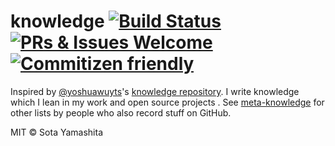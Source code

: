 [ci-badge]: https://travis-ci.org/sotayamashita/knowledge.svg?branch=master
[ci-link]:  https://travis-ci.org/sotayamashita/knowledge
[welcome-badge]: https://img.shields.io/badge/PRs%20&%20Issues-welcome-brightgreen.svg
[welcome-link]:  https://github.com/sotayamashita/knowledge/pulls
[commitizen-badge]: https://img.shields.io/badge/commitizen-friendly-brightgreen.svg
[commitizen-link]:  http://commitizen.github.io/cz-cli/

# knowledge [![Build Status][ci-badge]][ci-link] [![PRs & Issues Welcome][welcome-badge]][welcome-link] [![Commitizen friendly][commitizen-badge]][commitizen-link]

Inspired by [@yoshuawuyts](https://github.com/yoshuawuyts)'s [knowledge repository](https://github.com/yoshuawuyts/knowledge). I write knowledge which I lean in my work and open source projects . See [meta-knowledge](https://github.com/RichardLitt/meta-knowledge) for other lists by people who also record stuff on GitHub.

MIT © Sota Yamashita
